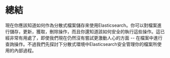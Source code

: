 # 總結

現在你應該知道如何作為分散式檔案儲存來使用Elasticsearch。你可以對檔案進行儲存，更新，獲取，刪除操作，而且你還知道該如何安全的執行這些操作。這已經非常有用處了，即使我們現在仍然沒有嘗試更激動人心的方面 -- 在檔案中進行查詢操作。不過我們先探討下分散式環境中Elasticsearch安全管理你的檔案所使用的內部過程。
